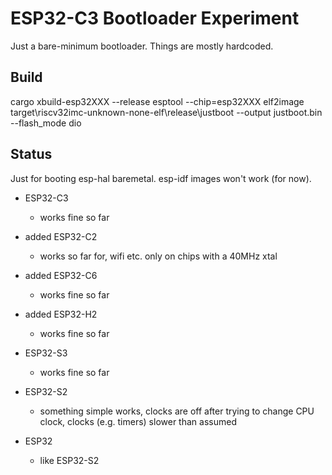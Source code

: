 # ESP32-C3 Bootloader Experiment

Just a bare-minimum bootloader. Things are mostly hardcoded.

## Build

cargo xbuild-esp32XXX --release
esptool --chip=esp32XXX elf2image  target\riscv32imc-unknown-none-elf\release\justboot --output justboot.bin --flash_mode dio

## Status

Just for booting esp-hal baremetal. esp-idf images won't work (for now).

- ESP32-C3
    - works fine so far

- added ESP32-C2
    - works so far for, wifi etc. only on chips with a 40MHz xtal

- added ESP32-C6
    - works fine so far

- added ESP32-H2
    - works fine so far

- ESP32-S3
    - works fine so far

- ESP32-S2
    - something simple works, clocks are off after trying to change CPU clock, clocks (e.g. timers) slower than assumed

- ESP32
    - like ESP32-S2
